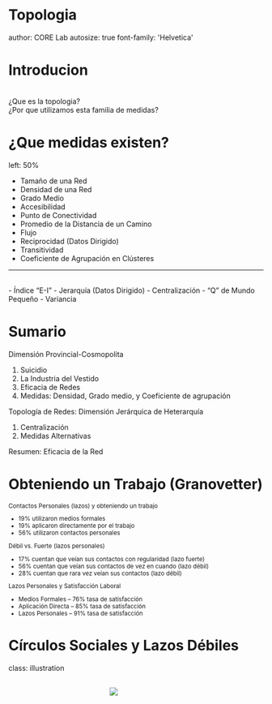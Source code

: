 Topologia
========================================================
author: CORE Lab
autosize: true
font-family: 'Helvetica'


Introducion
========================================================

<br>
¿Que es la topologia?

<br>
¿Por que utilizamos esta familia de medidas?



¿Que medidas existen?
========================================================
left: 50%
<br>
- Tamaño de una Red
- Densidad de una Red
- Grado Medio
- Accesibilidad 
- Punto de Conectividad
- Promedio de la Distancia de un Camino
- Flujo
- Reciprocidad (Datos Dirigido)
- Transitividad
- Coeficiente de Agrupación en Clústeres

***

<br>
- Índice “E-I”
- Jerarquía (Datos Dirigido)
- Centralización
- “Q” de Mundo Pequeño
- Variancia


Sumario
========================================================

Dimensión Provincial-Cosmopolita
  1. Suicidio
  2. La Industria del Vestido 
  3. Eficacia de Redes 
  4. Medidas: Densidad, Grado medio, y Coeficiente de agrupación

Topología de Redes: Dimensión Jerárquica de Heterarquía 
  1. Centralización
  2. Medidas Alternativas

Resumen: Eficacia de la Red


Obteniendo un Trabajo (Granovetter)
========================================================
<small>
Contactos Personales (lazos) y obteniendo un trabajo

  - 19% utilizaron medios formales
  - 19% aplicaron directamente por el trabajo
  - 56% utilizaron contactos personales

Débil vs. Fuerte (lazos personales)

  - 17% cuentan que veían sus contactos con regularidad (lazo fuerte)
  - 56% cuentan que veían sus contactos de vez en cuando (lazo débil)
  - 28% cuentan que rara vez veían sus contactos (lazo débil)

Lazos Personales y Satisfacción Laboral

  - Medios Formales – 76% tasa de satisfacción
  - Aplicación Directa – 85% tasa de satisfacción
  - Lazos Personales – 91% tasa de satisfacción
</small>
  
  
Círculos Sociales y Lazos Débiles
========================================================
class: illustration
<div class="midcenter" style="margin-left:200px; margin-top:30px;background-color:transparent">
<img src="Topography-figure/WeakAndStrongTies.png"></img>
</div>
